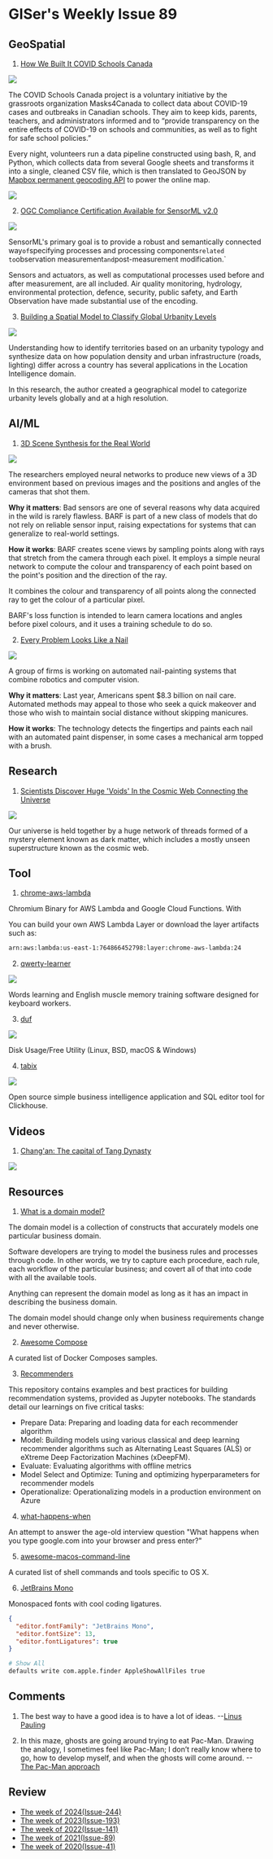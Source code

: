# GISer's Weekly Issue 89

## GeoSpatial

1. [How We Built It COVID Schools Canada](https://covidschoolscanada.org/map.html)

![](https://assets.website-files.com/5f2a93fe880654a977c51043/60b6f1b23660ba94273ddfd7_image6.png)

The COVID Schools Canada project is a voluntary initiative by the grassroots organization Masks4Canada to collect data about COVID-19 cases and outbreaks in Canadian schools. They aim to keep kids, parents, teachers, and administrators informed and to “provide transparency on the entire effects of COVID-19 on schools and communities, as well as to fight for safe school policies.”

Every night, volunteers run a data pipeline constructed using bash, R, and Python, which collects data from several Google sheets and transforms it into a single, cleaned CSV file, which is then translated to GeoJSON by [Mapbox permanent geocoding API](https://docs.mapbox.com/api/search/geocoding/#mapboxplaces-permanent) to power the online map.

![](https://assets.website-files.com/5f2a93fe880654a977c51043/60b7b63438c74e048c977d20_mapbox_workflow.jpg)

2. [OGC Compliance Certification Available for SensorML v2.0](https://www.ogc.org/pressroom/pressreleases/4478)

![](https://www.ogc.org/pub/www/files/pressrelease/SensorMLv2_Compli_SM_1024x536.jpg)

SensorML's primary goal is to provide a robust and semantically connected way`of`specifying processes and processing components`related to`observation measurement`and`post-measurement modification.`

Sensors and actuators, as well as computational processes used before and after measurement, are all included. Air quality monitoring, hydrology, environmental protection, defence, security, public safety, and Earth Observation have made substantial use of the encoding.

3. [Building a Spatial Model to Classify Global Urbanity Levels](https://carto.com/blog/building-spatial-model-classify-global-urbanity-levels/)

![](https://carto.com/blog/img/posts/2021/2021-06-10-building-spatial-model-classify-global-urbanity-levels/header.png)

Understanding how to identify territories based on an urbanity typology and synthesize data on how population density and urban infrastructure (roads, lighting) differ across a country has several applications in the Location Intelligence domain.

In this research, the author created a geographical model to categorize urbanity levels globally and at a high resolution.

## AI/ML

1. [3D Scene Synthesis for the Real World](https://www.deeplearning.ai/the-batch/issue-95/)

![](https://info.deeplearning.ai/hs-fs/hubfs/BARF.gif?width=1200&upscale=true&name=BARF.gif)

The researchers employed neural networks to produce new views of a 3D environment based on previous images and the positions and angles of the cameras that shot them.

**Why it matters**: Bad sensors are one of several reasons why data acquired in the wild is rarely flawless. BARF is part of a new class of models that do not rely on reliable sensor input, raising expectations for systems that can generalize to real-world settings.

**How it works**: BARF creates scene views by sampling points along with rays that stretch from the camera through each pixel. It employs a simple neural network to compute the colour and transparency of each point based on the point's position and the direction of the ray.

It combines the colour and transparency of all points along the connected ray to get the colour of a particular pixel.

BARF's loss function is intended to learn camera locations and angles before pixel colours, and it uses a training schedule to do so.

2. [Every Problem Looks Like a Nail](https://www.nytimes.com/2021/06/01/technology/robot-manicure-nails.html)

![](https://info.deeplearning.ai/hs-fs/hubfs/MANICURE2.gif?width=1200&upscale=true&name=MANICURE2.gif)

A group of firms is working on automated nail-painting systems that combine robotics and computer vision.

**Why it matters**: Last year, Americans spent $8.3 billion on nail care. Automated methods may appeal to those who seek a quick makeover and those who wish to maintain social distance without skipping manicures.

**How it works**: The technology detects the fingertips and paints each nail with an automated paint dispenser, in some cases a mechanical arm topped with a brush.

## Research

1. [Scientists Discover Huge 'Voids' In the Cosmic Web Connecting the Universe](https://www.vice.com/en/article/n7be77/scientists-discover-huge-voids-in-the-cosmic-web-connecting-the-universe)

![](https://video-images.vice.com/articles/60b68323b20aef00942effdb/lede/1622573862729-gettyimages-1221384618-1.jpeg?crop=1xw:0.843xh;0xw,0.0693xh&resize=500:*)

Our universe is held together by a huge network of threads formed of a mystery element known as dark matter, which includes a mostly unseen superstructure known as the cosmic web.

## Tool

1. [chrome-aws-lambda](https://github.com/alixaxel/chrome-aws-lambda#aws-lambda-layer)

Chromium Binary for AWS Lambda and Google Cloud Functions. With

You can build your own AWS Lambda Layer or download the layer artifacts such as:

```sh
arn:aws:lambda:us-east-1:764866452798:layer:chrome-aws-lambda:24
```

2. [qwerty-learner](https://github.com/Kaiyiwing/qwerty-learner)

![](https://github.com/Kaiyiwing/qwerty-learner/raw/master/docs/coder.png)

Words learning and English muscle memory training software designed for keyboard workers.

3. [duf](https://github.com/muesli/duf)

![](https://github.com/muesli/duf/raw/master/duf.png)

Disk Usage/Free Utility (Linux, BSD, macOS & Windows)

4. [tabix](https://github.com/tabixio/tabix)

![](https://camo.githubusercontent.com/2ce14404b5a8d88aae944de7654fe60a493184904b70bac6e00ab4a4a3f19f64/68747470733a2f2f74616269782e696f2f616e696d652f64726177732e6769663f6769676967)

Open source simple business intelligence application and SQL editor tool for Clickhouse.

## Videos

1. [Chang'an: The capital of Tang Dynasty](https://store.steampowered.com/app/1282080/Changan_The_capital_of_Tang_Dynasty/)

![](https://cdn.akamai.steamstatic.com/steam/apps/1282080/ss_4cd3a780f9563c4f51d0e05e5cf55f85ded9666b.600x338.jpg?t=1622174493)

## Resources

1. [What is a domain model?](https://fiseni.com/posts/what-is-a-domain-model/)

The domain model is a collection of constructs that accurately models one particular business domain.

Software developers are trying to model the business rules and processes through code. In other words, we try to capture each procedure, each rule, each workflow of the particular business; and covert all of that into code with all the available tools.

Anything can represent the domain model as long as it has an impact in describing the business domain.

The domain model should change only when business requirements change and never otherwise.

2. [Awesome Compose](https://github.com/docker/awesome-compose)

A curated list of Docker Composes samples.

3. [Recommenders](https://github.com/microsoft/recommenders)

This repository contains examples and best practices for building recommendation systems, provided as Jupyter notebooks. The standards detail our learnings on five critical tasks:

- Prepare Data: Preparing and loading data for each recommender algorithm
- Model: Building models using various classical and deep learning recommender algorithms such as Alternating Least Squares (ALS) or eXtreme Deep Factorization Machines (xDeepFM).
- Evaluate: Evaluating algorithms with offline metrics
- Model Select and Optimize: Tuning and optimizing hyperparameters for recommender models
- Operationalize: Operationalizing models in a production environment on Azure

4. [what-happens-when](https://github.com/alex/what-happens-when)

An attempt to answer the age-old interview question "What happens when you type google.com into your browser and press enter?"

5. [awesome-macos-command-line](https://github.com/herrbischoff/awesome-macos-command-line#opening-things)

A curated list of shell commands and tools specific to OS X.

6. [JetBrains Mono](https://www.jetbrains.com/lp/mono/)

Monospaced fonts with cool coding ligatures.

```json
{
  "editor.fontFamily": "JetBrains Mono",
  "editor.fontSize": 13,
  "editor.fontLigatures": true
}
```

```sh
# Show All
defaults write com.apple.finder AppleShowAllFiles true
```

## Comments

1. The best way to have a good idea is to have a lot of ideas.
   --[Linus Pauling](https://www.brainyquote.com/quotes/linus_pauling_163645)

2. In this maze, ghosts are going around trying to eat Pac-Man. Drawing the analogy, I sometimes feel like Pac-Man; I don’t really know where to go, how to develop myself, and when the ghosts will come around.
   --[The Pac-Man approach](https://mahmoud-mohamed-bahaa.medium.com/i-spent-18-months-making-a-decision-heres-what-i-learned-the-pac-man-approach-c943e687413a)

## Review

- [The week of 2024(Issue-244)](../2024/issue-244.md)
- [The week of 2023(Issue-193)](../2023/issue-193.md)
- [The week of 2022(Issue-141)](../2022/issue-141.md)
- [The week of 2021(Issue-89)](../2021/issue-89.md)
- [The week of 2020(Issue-41)](../2020/issue-41.md)
